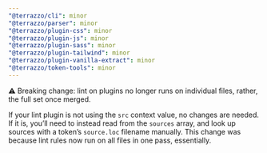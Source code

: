 ```yaml
---
"@terrazzo/cli": minor
"@terrazzo/parser": minor
"@terrazzo/plugin-css": minor
"@terrazzo/plugin-js": minor
"@terrazzo/plugin-sass": minor
"@terrazzo/plugin-tailwind": minor
"@terrazzo/plugin-vanilla-extract": minor
"@terrazzo/token-tools": minor
---
```


⚠️ Breaking change: lint on plugins no longer runs on individual files, rather, the full set once merged.

If your lint plugin is not using the `src` context value, no changes are needed. If it is, you’ll need to instead read from the `sources` array, and look up sources with a token’s `source.loc` filename manually. This change was because lint rules now run on all files in one pass, essentially.
